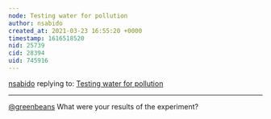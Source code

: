 ```yaml
---
node: Testing water for pollution 
author: nsabido
created_at: 2021-03-23 16:55:20 +0000
timestamp: 1616518520
nid: 25739
cid: 28394
uid: 745916
---
```




[nsabido](../profile/nsabido) replying to: [Testing water for pollution ](../notes/greenbeans/02-19-2021/testing-water-for-pollution)

----
[@greenbeans](/profile/greenbeans) What were your results of the experiment?